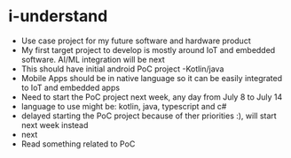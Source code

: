 # i-understand
- Use case project for my future software and hardware product
- My first target project to develop is mostly around IoT and embedded software. AI/ML integration will be next
- This should have initial android PoC project -Kotlin/java
- Mobile Apps should be in native language so it can be easily integrated to IoT and embedded apps
- Need to start the PoC project next week, any day from July 8 to July 14
- language to use might be: kotlin, java, typescript and c#
- delayed starting the PoC project because of ther priorities :), will start next week instead
- next
- Read something related to PoC
